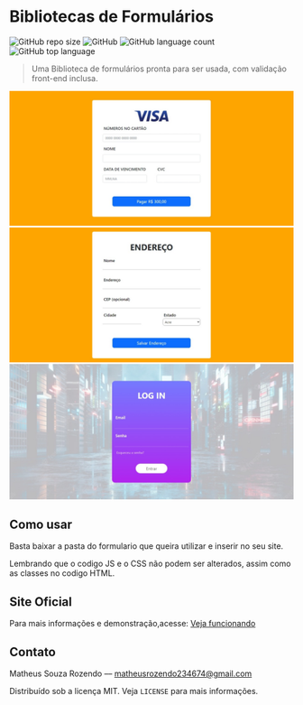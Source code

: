 # Bibliotecas de Formulários

![GitHub repo size](https://img.shields.io/github/repo-size/Matheus-Souza-Rozendo/bibliotecas_formularios)
![GitHub](https://img.shields.io/github/license/Matheus-Souza-Rozendo/bibliotecas_formularios)
![GitHub language count](https://img.shields.io/github/languages/count/Matheus-Souza-Rozendo/bibliotecas_formularios)
![GitHub top language](https://img.shields.io/github/languages/top/Matheus-Souza-Rozendo/bibliotecas_formularios)
> Uma Biblioteca de formulários pronta para ser usada, com validação front-end inclusa.

![](https://github.com/Matheus-Souza-Rozendo/bibliotecas_formularios/blob/main/imagens_readme/Captura%201.jpeg?raw=true)
![](https://github.com/Matheus-Souza-Rozendo/bibliotecas_formularios/blob/main/imagens_readme/Captura%202.jpeg?raw=true)
![](https://github.com/Matheus-Souza-Rozendo/bibliotecas_formularios/blob/main/imagens_readme/Captura%203.jpeg?raw=true)


## Como usar 
Basta baixar a pasta do formulario que queira utilizar e inserir no seu site. 

Lembrando que o codigo JS e o CSS não podem ser alterados, assim como as classes no codigo HTML.

## Site Oficial

Para mais informações e demonstração,acesse:  [Veja funcionando]()

## Contato
Matheus Souza Rozendo –– matheusrozendo234674@gmail.com

Distribuído sob a licença MIT. Veja `LICENSE` para mais informações.
